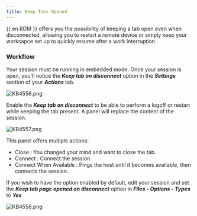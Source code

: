 ```yaml
---
title: Keep Tabs Opened
---
```

{{ en.RDM }} offers you the possibility of keeping a tab open even when disconnected, allowing you to restart a remote device or simply keep your worksapce set up to quickly resume after a work interruption.

### Workflow

Your session must be running in embedded mode. Once your session is open, you'll notice the ***Keep tab on disconnect*** option in the ***Settings*** section of your ***Actions*** tab.  

![KB4556.png](/img/en/kb/KB4556.png)  

Enable the ***Keep tab on disconnect*** to be able to perform a logoff or restart while keeping the tab present. A panel will replace the content of the session.  

![KB4557.png](/img/en/kb/KB4557.png)  

This panel offers multiple actions:  

* Close : You changed your mind and want to close the tab.
* Connect : Connect the session.
* Connect When Available : Pings the host until it becomes available, then connects the session.  

If you wish to have the option enabled by default, edit your session and set the ***Keep tab page opened on disconnect*** option in ***Files - Options - Types*** to ***Yes***  

![KB4558.png](/img/en/kb/KB4558.png)
